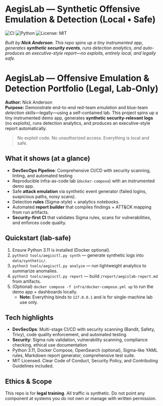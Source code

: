 # AegisLab — Synthetic Offensive Emulation & Detection (Local • Safe)

![CI](https://github.com/dukeblue1994-glitch/aegislabs/actions/workflows/ci.yml/badge.svg?branch=main)
![Python](https://img.shields.io/badge/Python-3.11%2B-blue)
![License: MIT](https://img.shields.io/badge/License-MIT-green)

*Built by **Nick Anderson**. This repo spins up a tiny instrumented app, generates **synthetic security events**, runs detection analytics, and auto-produces an executive-style report—no exploits, entirely local, and legally safe.*

# AegisLab — Offensive Emulation & Detection Portfolio (Legal, Lab-Only)

**Author:** Nick Anderson  
**Purpose:** Demonstrate end-to-end red-team *emulation* and blue-team *detection* skills—legally—using a self-contained lab.
This project spins up a tiny instrumented demo app, generates **synthetic security-relevant logs** (no exploits),
runs detection analytics, and produces an executive-style report automatically.

> No exploit code. No unauthorized access. Everything is local and safe.

## What it shows (at a glance)
- **DevSecOps Pipeline**: Comprehensive CI/CD with security scanning, linting, and automated testing
- Reproducible infra-as-code lab (`docker-compose`) with an instrumented demo app.
- Safe **attack emulation** via synthetic event generator (failed logins, suspicious paths, noisy scans).
- Detection **rules** (Sigma-style) + analytics notebooks.
- Automated **report builder** that compiles findings + ATT&CK mapping from run artifacts.
- **Security-first CI** that validates Sigma rules, scans for vulnerabilities, and enforces code quality.

## Quickstart (lab-safe)
1. Ensure Python 3.11 is installed (Docker optional).
2. `python3 tools/aegisctl.py synth` — generate synthetic logs into `data/synthetic/`.
3. `python3 tools/aegisctl.py analyze` — run lightweight analytics to summarize anomalies.
4. `python3 tools/aegisctl.py report` — build `/report/aegislab-report.md` from artifacts.
5. (Optional) `docker compose -f infra/docker-compose.yml up` to run the demo app + dashboards locally.
   - **Note:** Everything binds to `127.0.0.1` and is for single-machine lab use only.

## Tech highlights
- **DevSecOps**: Multi-stage CI/CD with security scanning (Bandit, Safety, Trivy), code quality enforcement, and automated testing
- **Security**: Sigma rule validation, vulnerability scanning, compliance checking, ethical use documentation
- Python 3.11, Docker Compose, OpenSearch (optional), Sigma-like YAML rules, Markdown report generator, comprehensive test suite.
- MIT Licensed. Clear Code of Conduct, Security Policy, and Contributing Guidelines included.

## Ethics & Scope
This repo is for **legal training**. All traffic is synthetic. Do not point any component at systems you do not own or manage with written permission.
